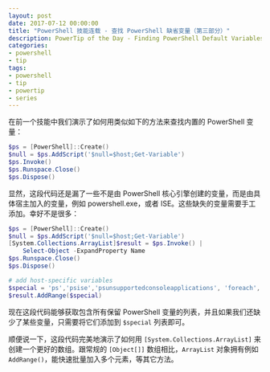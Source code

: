 ```yaml
---
layout: post
date: 2017-07-12 00:00:00
title: "PowerShell 技能连载 - 查找 PowerShell 缺省变量（第三部分）"
description: PowerTip of the Day - Finding PowerShell Default Variables (Part 3)
categories:
- powershell
- tip
tags:
- powershell
- tip
- powertip
- series
---
```

在前一个技能中我们演示了如何用类似如下的方法来查找内置的 PowerShell 变量：

```powershell
$ps = [PowerShell]::Create()
$null = $ps.AddScript('$null=$host;Get-Variable')
$ps.Invoke()
$ps.Runspace.Close()
$ps.Dispose()
```

显然，这段代码还是漏了一些不是由 PowerShell 核心引擎创建的变量，而是由具体宿主加入的变量，例如 powershell.exe，或者 ISE。这些缺失的变量需要手工添加。幸好不是很多：

```powershell
$ps = [PowerShell]::Create()
$null = $ps.AddScript('$null=$host;Get-Variable')
[System.Collections.ArrayList]$result = $ps.Invoke() |
    Select-Object -ExpandProperty Name
$ps.Runspace.Close()
$ps.Dispose()

# add host-specific variables
$special = 'ps','psise','psunsupportedconsoleapplications', 'foreach', 'profile'
$result.AddRange($special)
```

现在这段代码能够获取包含所有保留 PowerShell 变量的列表，并且如果我们还缺少了某些变量，只需要将它们添加到 `$special` 列表即可。

顺便说一下，这段代码完美地演示了如何用 `[System.Collections.ArrayList]` 来创建一个更好的数组。跟常规的 `[Object[]]` 数组相比，`ArrayList` 对象拥有例如 `AddRange()`，能快速批量加入多个元素，等其它方法。

<!--本文国际来源：[Finding PowerShell Default Variables (Part 3)](http://community.idera.com/powershell/powertips/b/tips/posts/finding-powershell-default-variables-part-3)-->
